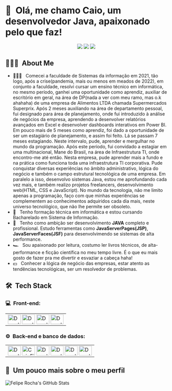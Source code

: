 <h1>👋 &nbsp;Olá, me chamo Caio, um desenvolvedor Java, apaixonado pelo que faz!</h1>
<p align="center">
                                            <!-- instagram -->
<a href="https://instagram.com/dicasparadevs"><img src="https://img.shields.io/badge/-@dicasparadevs_-E4405F?style=flat-square(https://www.instagram.com/caiofilardis/?next=%2F)&logo=Instagram&logoColor=white"/></a>
                                            <!-- portfolio -->
<!-- <a href="https://dicasparadevs.com.br"><img src="https://img.shields.io/badge/-dicasparadevs.com.br-3423A6?style=flat-square&logo=Google-Chrome&logoColor=white"/></a> -->
                                            <!-- youtube -->
<!-- <a href="https://www.youtube.com/channel/UC8TRfZVb-M_ivbU9yiocTvQ"><img src="https://img.shields.io/badge/-dicasparadevs-D62422?style=flatsquare&labelColor=D62422&logo=youtube&logoColor=white"/></a> -->
                                            <!-- linkedin -->
<a href="https://www.linkedin.com/in/caio-filardis-382a20313"><img src="https://img.shields.io/badge/-Caio%20Filadis%20-0077B5?style=flat-square&logo=Linkedin&logoColor=white"/></a>
<a href="mailto:caio.filardis@hotmail.com"><img src="https://img.shields.io/badge/-caio.filardis@hotmail.com-D14836?style=flat-square&logo=Gmail&logoColor=white"/></a>

</p>

<h2> 👨🏻‍💻 &nbsp;About Me </h2>

- 👨🏻‍💻 &nbsp; Comecei a faculdade de Sistemas da informação em 2021, tão logo, após a crise(pandemia, mais ou menos em meados de 2022), em conjunto a faculdade, resolvi cursar um ensino técnico em informática, no mesmo período, ganhei uma oportunidade como aprendiz, auxiliar de escritório em geral, na área de DP(nada a ver com meu ramo, mas o.k ahahaha) de uma empresa de Alimentos LTDA chamada Supermercados Superprix.
Após 2 meses auxiliando na área de departamento pessoal, fui designado para área de planejamento, onde fui introduzido à análise de negócios da empresa, aprendendo a desenvolver relatórios avançados em Excel e desenvolver dashboards interativos em Power BI. Em pouco mais de 5 meses como aprendiz, foi dado a oportunidade de ser um estagiário de planejamento, e assim foi feito. Lá se passam 7 meses estagiando. Neste intervalo, pude, aprender e mergulhar no mundo da programação. Após este período, fui convidado a estagiar em uma multinacional, Mane do Brasil, na área de Infraestrutura TI, onde encontro-me até então. Nesta empresa, pude aprender mais a fundo e na prática como funciona toda uma infraestrutura TI corporativa.
Pude conquistar diversas experiências no âmbito administrativo, lógica do negócio e também o campo estrutural tecnológica de uma empresa.
Em paralelo a isso, desenvolvo sistemas Java, estou me aprofundando cada vez mais, e também realizo projetos freelancers, desenvolvimento web(HTML, CSS e JavaScript).
No mundo da tecnologia, não me limito apenas a programação, faço com que minhas experiências se complementem ao conhecimentos adquiridos cada dia mais, neste universo tecnológico, que não lhe permite ser obsoleto.
- 💚 &nbsp; Tenho formação técnica em informática e estou cursando Bacharelado em Sistema de Informação.
- 🚀 &nbsp; Tenho como ambição ser desenvolvimento  <b>JAVA</b> completo e profissional. Estudo ferramentas como <b>JavaServerPages(JSP)</b>, <b>JavaServerFaces(JSF)</b> para desenvolvimendo se sistemas de alta performance.
- 🏎 &nbsp; Sou apaixonado por leitura, costumo ler livros técnicos, de alta-performance e ficção científica no meu tempo livre. É o que eu mais gosto de fazer pra me divertir e esvaziar a cabeça haha!
- 💵 &nbsp; Conhecer a lógica de negócio das empresas, estar atento as tendências tecnológicas, ser um resolvedor de problemas.

<h2> 🛠 &nbsp;Tech Stack</h2>
<h3>💻 &nbsp;Front-end:</h3>
<table>
    <td>
        <img align="center" alt="Douglas4GR_Icon" height="30" width="40" src="https://cdn.jsdelivr.net/gh/devicons/devicon/icons/html5/html5-original.svg" />
        <img align="center" alt="Douglas4GR_Icon" height="30" width="40" src="https://cdn.jsdelivr.net/gh/devicons/devicon/icons/css3/css3-original.svg" />
        <img align="center" alt="Douglas4GR_Icon" height="30" width="40" src="https://cdn.jsdelivr.net/gh/devicons/devicon/icons/javascript/javascript-original.svg" />
        <img align="center" alt="Douglas4GR_Icon" height="30" width="40" src="https://cdn.jsdelivr.net/gh/devicons/devicon/icons/bootstrap/bootstrap-original.svg" />
    </td>
</table>


<h3>⚙️ &nbsp;Back-end e banco de dados:</h3>
    <table>
        <td>
            <img align="center" alt="Douglas4GR_Icon" height="30" width="40" src="https://cdn.jsdelivr.net/gh/devicons/devicon/icons/c/c-original.svg">
            <img align="center" alt="CaioFilardis_Icon" height="30" width="40" src="https://cdn.jsdelivr.net/gh/devicons/devicon/icons/java/java-original.svg" />
            <img align="center" alt="Douglas4GR_Icon" height="30" width="40" src="https://cdn.jsdelivr.net/gh/devicons/devicon/icons/angularjs/angularjs-original.svg" />
            <img align="center" alt="Douglas4GR_Icon" height="30" width="40" src="https://cdn.jsdelivr.net/gh/devicons/devicon/icons/mysql/mysql-original.svg" />
            <img align="center" alt="Douglas4GR_Icon" height="30" width="40" src="https://cdn.jsdelivr.net/gh/devicons/devicon/icons/postgresql/postgresql-original.svg" />
            <img align="center" alt="Douglas4GR_Icon" height="30" width="40" src="https://cdn.jsdelivr.net/gh/devicons/devicon/icons/tomcat/tomcat-original.svg" />
        </td>
    </table>
    

<h2>🚀 &nbsp;Um pouco mais sobre o meu perfil</h2>

![Felipe Rocha's GitHub Stats](https://github-readme-stats.vercel.app/api?username=caiofilardis&show_icons=true&theme=dracula)
